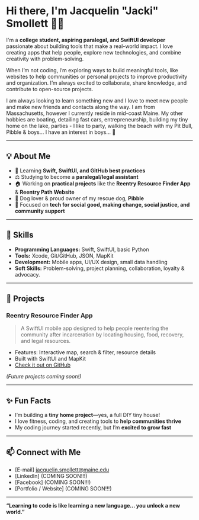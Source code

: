 # Hi there, I'm Jacquelin "Jacki" Smollett 👋😁

I'm a **college student, aspiring paralegal, and SwiftUI developer** passionate about building tools that make a real-world impact. I love creating apps that help people, explore new technologies, and combine creativity with problem-solving. 

When I’m not coding, I’m exploring ways to build meaningful tools, like websites to help communities or personal projects to improve productivity and organization. I’m always excited to collaborate, share knowledge, and contribute to open-source projects. 

I am always looking to learn something new and I love to meet new people and make new friends and contacts along the way. I am from Massachusetts, however I currently reside in mid-coast Maine. My other hobbies are boating, detailing fast cars, entrepreneurship, building my tiny home on the lake, parties - I like to party, walking the beach with my Pit Bull, Pibble & boys... I have an interest in boys... 💋 

---

## 💡 About Me
- 🌱 Learning **Swift, SwiftUI, and GitHub best practices**  
- ⚖️ Studying to become a **paralegal/legal assistant**  
- 🏠 Working on **practical projects** like the **Reentry Resource Finder App** & **Reentry Path Website** 
- 🐶 Dog lover & proud owner of my rescue dog, **Pibble** 
- 🎯 Focused on **tech for social good, making change, social justice, and community support**  

---

## 🚀 Skills
- **Programming Languages:** Swift, SwiftUI, basic Python  
- **Tools:** Xcode, Git/GitHub, JSON, MapKit  
- **Development:** Mobile apps, UI/UX design, small data handling  
- **Soft Skills:** Problem-solving, project planning, collaboration, loyalty & advocacy.  

---

## 📂 Projects
### Reentry Resource Finder App
> A SwiftUI mobile app designed to help people reentering the community after incarceration by locating housing, food, recovery, and legal resources.  
- Features: Interactive map, search & filter, resource details  
- Built with SwiftUI and MapKit  
- [Check it out on GitHub](https://github.com/CUB4UDK/ReentryResourceFinder)  

*(Future projects coming soon!)*  

---

## ✨ Fun Facts
- I’m building a **tiny home project**—yes, a full DIY tiny house!  
- I love fitness, coding, and creating tools to **help communities thrive**  
- My coding journey started recently, but I’m **excited to grow fast**  

---

## 📫 Connect with Me
- [E-mail] jacquelin.smollett@maine.edu
- [LinkedIn] (COMING SOON!!!)
- [Facebook] (COMING SOON!!!)
- [Portfolio / Website] (COMING SOON!!!)
  

---

**“Learning to code is like learning a new language... you unlock a new world.”**  
